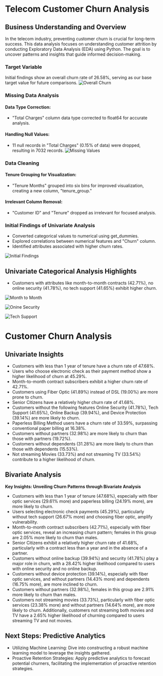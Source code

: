 # Telecom Customer Churn Analysis

## Business Understanding and Overview

In the telecom industry, preventing customer churn is crucial for long-term success. This data analysis focuses on understanding customer attrition by conducting Exploratory Data Analysis (EDA) using Python. The goal is to uncover patterns and insights that guide informed decision-making.

### Target Variable
Initial findings show an overall churn rate of 26.58%, serving as our base target value for future comparisons.
![Overall Churn](Data/Images/Churn_Overall.png)
### Missing Data Analysis

#### Data Type Correction:
- "Total Charges" column data type corrected to float64 for accurate analysis.

#### Handling Null Values:
- 11 null records in "Total Charges" (0.15% of data) were dropped, resulting in 7032 records.
![Missing Values](Data/Images/Percentage_Missing_Values.png)
### Data Cleaning

#### Tenure Grouping for Visualization:
- "Tenure Months" grouped into six bins for improved visualization, creating a new column, "tenure_group."

#### Irrelevant Column Removal:
- "Customer ID" and "Tenure" dropped as irrelevant for focused analysis.

### Initial Findings of Univariate Analysis

- Converted categorical values to numerical using get_dummies.
- Explored correlations between numerical features and "Churn" column.
- Identified attributes associated with higher churn rates.
  
![Initial Findings](Data/Images/CvsAllData_Corr.png)

## Univariate Categorical Analysis Highlights

- Customers with attributes like month-to-month contracts (42.71%), no online security (41.78%), no tech support (41.65%) exhibit higher churn.
  
![Month to Month](Data/Images/CvsContract.png)

![Onine Security](Data/Images/CvsOnlineSecurity.png)

![Tech Support](Data/Images/CvsTechSupport.png)



# Customer Churn Analysis

## Univariate Insights

- Customers with less than 1 year of tenure have a churn rate of 47.68%.
- Users who choose electronic check as their payment method show a higher likelihood of churn at 45.29%.
- Month-to-month contract subscribers exhibit a higher churn rate of 42.71%.
- Customers using Fiber Optic (41.89%) instead of DSL (19.00%) are more prone to churn.
- Senior Citizens have a relatively higher churn rate of 41.68%.
- Customers without the following features Online Security (41.78%), Tech Support (41.65%), Online Backup (39.94%), and Device Protection (39.14%) are more likely to churn.
- Paperless Billing Method users have a churn rate of 33.59%, surpassing conventional paper billing at 16.38%.
- Customers without partners (32.98%) are more likely to churn than those with partners (19.72%).
- Customers without dependents (31.28%) are more likely to churn than those with dependents (15.53%).
- Not streaming Movies (33.73%) and not streaming TV (33.54%) contribute to a higher likelihood of churn.

## Bivariate Analysis

**Key Insights: Unveiling Churn Patterns through Bivariate Analysis**

- Customers with less than 1 year of tenure (47.68%), especially with fiber optic services (29.61% more) and paperless billing (24.19% more), are more likely to churn.
- Users selecting electronic check payments (45.29%), particularly without tech support (26.67% more) and choosing fiber optic, amplify vulnerability.
- Month-to-month contract subscribers (42.71%), especially with fiber optic services, reveal an increasing churn pattern; females in this group are 2.05% more likely to churn than males.
- Senior Citizens exhibit a relatively higher churn rate of 41.68%, particularly with a contract less than a year and in the absence of a partner.
- Customers without online backup (39.94%) and security (41.78%) play a major role in churn, with a 28.42% higher likelihood compared to users with online security and no online backup.
- Customers without device protection (39.14%), especially with fiber optic services, and without partners (14.43% more) and dependents (16.75% more), are more inclined to churn.
- Customers without partners (32.98%), females in this group are 2.91% more likely to churn than males.
- Customers not streaming movies (33.73%), particularly with fiber optic services (23.38% more) and without partners (14.64% more), are more likely to churn. Additionally, customers not streaming both movies and TV have a 2.65% higher likelihood of churning compared to users streaming TV and not movies.

## Next Steps: Predictive Analytics

- Utilizing Machine Learning: Dive into constructing a robust machine learning model to leverage the insights gathered.
- Proactive Retention Strategies: Apply predictive analytics to forecast potential churners, facilitating the implementation of proactive retention strategies.

